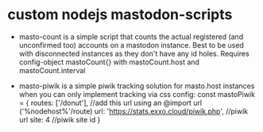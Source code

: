 # custom nodejs mastodon-scripts

- masto-count is a simple script that counts the actual registered (and unconfirmed too) accounts on a mastodon instance.
Best to be used with disconnected instances as they don't have any id holes.
Requires config-object mastoCount{} with mastoCount.host and mastoCount.interval

- masto-piwik is a simple piwik tracking solution for masto.host instances when you can only implement tracking via css
config: const mastoPiwik = {
  routes: ['/donut'], //add this url using an @import url ('%nodehost%'/route)
  url: 'https://stats.exxo.cloud/piwik.php', //piwik url
  site: 4 //piwik site id
}
